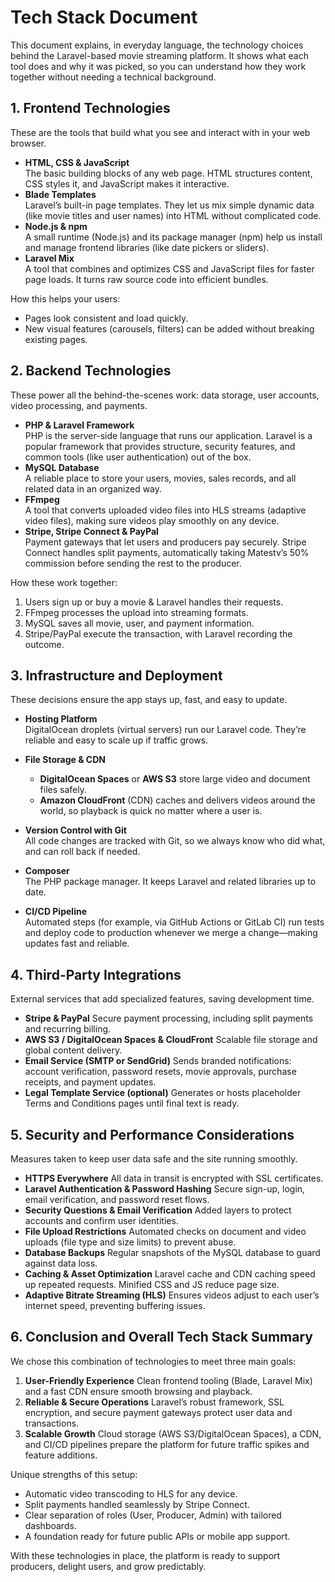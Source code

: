 # Tech Stack Document

This document explains, in everyday language, the technology choices behind the Laravel-based movie streaming platform. It shows what each tool does and why it was picked, so you can understand how they work together without needing a technical background.

## 1. Frontend Technologies

These are the tools that build what you see and interact with in your web browser.

*   **HTML, CSS & JavaScript**\
    The basic building blocks of any web page. HTML structures content, CSS styles it, and JavaScript makes it interactive.
*   **Blade Templates**\
    Laravel’s built-in page templates. They let us mix simple dynamic data (like movie titles and user names) into HTML without complicated code.
*   **Node.js & npm**\
    A small runtime (Node.js) and its package manager (npm) help us install and manage frontend libraries (like date pickers or sliders).
*   **Laravel Mix**\
    A tool that combines and optimizes CSS and JavaScript files for faster page loads. It turns raw source code into efficient bundles.

How this helps your users:

*   Pages look consistent and load quickly.
*   New visual features (carousels, filters) can be added without breaking existing pages.

## 2. Backend Technologies

These power all the behind-the-scenes work: data storage, user accounts, video processing, and payments.

*   **PHP & Laravel Framework**\
    PHP is the server-side language that runs our application. Laravel is a popular framework that provides structure, security features, and common tools (like user authentication) out of the box.
*   **MySQL Database**\
    A reliable place to store your users, movies, sales records, and all related data in an organized way.
*   **FFmpeg**\
    A tool that converts uploaded video files into HLS streams (adaptive video files), making sure videos play smoothly on any device.
*   **Stripe, Stripe Connect & PayPal**\
    Payment gateways that let users and producers pay securely. Stripe Connect handles split payments, automatically taking Matestv’s 50% commission before sending the rest to the producer.

How these work together:

1.  Users sign up or buy a movie & Laravel handles their requests.
2.  FFmpeg processes the upload into streaming formats.
3.  MySQL saves all movie, user, and payment information.
4.  Stripe/PayPal execute the transaction, with Laravel recording the outcome.

## 3. Infrastructure and Deployment

These decisions ensure the app stays up, fast, and easy to update.

*   **Hosting Platform**\
    DigitalOcean droplets (virtual servers) run our Laravel code. They’re reliable and easy to scale up if traffic grows.

*   **File Storage & CDN**

    *   **DigitalOcean Spaces** or **AWS S3** store large video and document files safely.
    *   **Amazon CloudFront** (CDN) caches and delivers videos around the world, so playback is quick no matter where a user is.

*   **Version Control with Git**\
    All code changes are tracked with Git, so we always know who did what, and can roll back if needed.

*   **Composer**\
    The PHP package manager. It keeps Laravel and related libraries up to date.

*   **CI/CD Pipeline**\
    Automated steps (for example, via GitHub Actions or GitLab CI) run tests and deploy code to production whenever we merge a change—making updates fast and reliable.

## 4. Third-Party Integrations

External services that add specialized features, saving development time.

*   **Stripe & PayPal** Secure payment processing, including split payments and recurring billing.
*   **AWS S3 / DigitalOcean Spaces & CloudFront** Scalable file storage and global content delivery.
*   **Email Service (SMTP or SendGrid)** Sends branded notifications: account verification, password resets, movie approvals, purchase receipts, and payment updates.
*   **Legal Template Service (optional)** Generates or hosts placeholder Terms and Conditions pages until final text is ready.

## 5. Security and Performance Considerations

Measures taken to keep user data safe and the site running smoothly.

*   **HTTPS Everywhere** All data in transit is encrypted with SSL certificates.
*   **Laravel Authentication & Password Hashing** Secure sign-up, login, email verification, and password reset flows.
*   **Security Questions & Email Verification** Added layers to protect accounts and confirm user identities.
*   **File Upload Restrictions** Automated checks on document and video uploads (file type and size limits) to prevent abuse.
*   **Database Backups** Regular snapshots of the MySQL database to guard against data loss.
*   **Caching & Asset Optimization** Laravel cache and CDN caching speed up repeated requests. Minified CSS and JS reduce page size.
*   **Adaptive Bitrate Streaming (HLS)** Ensures videos adjust to each user’s internet speed, preventing buffering issues.

## 6. Conclusion and Overall Tech Stack Summary

We chose this combination of technologies to meet three main goals:

1.  **User-Friendly Experience** Clean frontend tooling (Blade, Laravel Mix) and a fast CDN ensure smooth browsing and playback.
2.  **Reliable & Secure Operations** Laravel’s robust framework, SSL encryption, and secure payment gateways protect user data and transactions.
3.  **Scalable Growth** Cloud storage (AWS S3/DigitalOcean Spaces), a CDN, and CI/CD pipelines prepare the platform for future traffic spikes and feature additions.

Unique strengths of this setup:

*   Automatic video transcoding to HLS for any device.
*   Split payments handled seamlessly by Stripe Connect.
*   Clear separation of roles (User, Producer, Admin) with tailored dashboards.
*   A foundation ready for future public APIs or mobile app support.

With these technologies in place, the platform is ready to support producers, delight users, and grow predictably.
